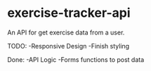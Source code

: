 # exercise-tracker-api
An API for get exercise data from a user.

TODO:
-Responsive Design
-Finish styling

Done:
-API Logic
-Forms functions to post data
